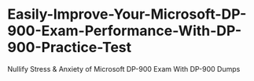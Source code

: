 # Easily-Improve-Your-Microsoft-DP-900-Exam-Performance-With-DP-900-Practice-Test
Nullify Stress &amp; Anxiety of Microsoft DP-900 Exam With DP-900 Dumps
